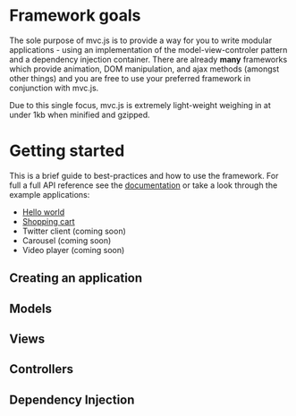 # Framework goals

The sole purpose of mvc.js is to provide a way for you to write modular applications - using an implementation of the model-view-controler pattern and a dependency injection container. There are already **many** frameworks which provide animation, DOM manipulation, and ajax methods (amongst other things) and you are free to use your preferred framework in conjunction with mvc.js.

Due to this single focus, mvc.js is extremely light-weight weighing in at under 1kb when minified and gzipped.

# Getting started

This is a brief guide to best-practices and how to use the framework. For full a full API reference see the [documentation](http://rlayte.github.com/mvc/) or take a look through the example applications:

+ [Hello world](#)
+ [Shopping cart](#)
+ Twitter client (coming soon)
+ Carousel (coming soon)
+ Video player (coming soon)

## Creating an application

## Models

## Views

## Controllers

## Dependency Injection


